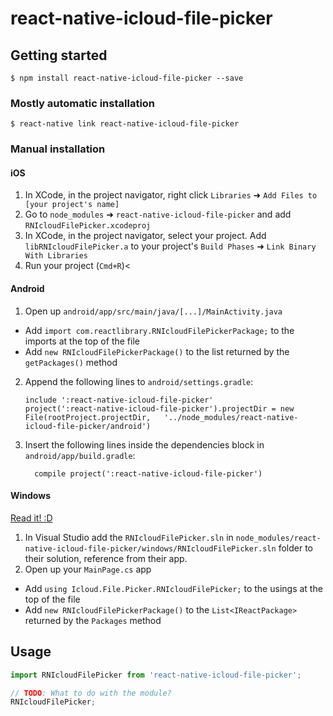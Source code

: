 
# react-native-icloud-file-picker

## Getting started

`$ npm install react-native-icloud-file-picker --save`

### Mostly automatic installation

`$ react-native link react-native-icloud-file-picker`

### Manual installation


#### iOS

1. In XCode, in the project navigator, right click `Libraries` ➜ `Add Files to [your project's name]`
2. Go to `node_modules` ➜ `react-native-icloud-file-picker` and add `RNIcloudFilePicker.xcodeproj`
3. In XCode, in the project navigator, select your project. Add `libRNIcloudFilePicker.a` to your project's `Build Phases` ➜ `Link Binary With Libraries`
4. Run your project (`Cmd+R`)<

#### Android

1. Open up `android/app/src/main/java/[...]/MainActivity.java`
  - Add `import com.reactlibrary.RNIcloudFilePickerPackage;` to the imports at the top of the file
  - Add `new RNIcloudFilePickerPackage()` to the list returned by the `getPackages()` method
2. Append the following lines to `android/settings.gradle`:
  	```
  	include ':react-native-icloud-file-picker'
  	project(':react-native-icloud-file-picker').projectDir = new File(rootProject.projectDir, 	'../node_modules/react-native-icloud-file-picker/android')
  	```
3. Insert the following lines inside the dependencies block in `android/app/build.gradle`:
  	```
      compile project(':react-native-icloud-file-picker')
  	```

#### Windows
[Read it! :D](https://github.com/ReactWindows/react-native)

1. In Visual Studio add the `RNIcloudFilePicker.sln` in `node_modules/react-native-icloud-file-picker/windows/RNIcloudFilePicker.sln` folder to their solution, reference from their app.
2. Open up your `MainPage.cs` app
  - Add `using Icloud.File.Picker.RNIcloudFilePicker;` to the usings at the top of the file
  - Add `new RNIcloudFilePickerPackage()` to the `List<IReactPackage>` returned by the `Packages` method


## Usage
```javascript
import RNIcloudFilePicker from 'react-native-icloud-file-picker';

// TODO: What to do with the module?
RNIcloudFilePicker;
```
  